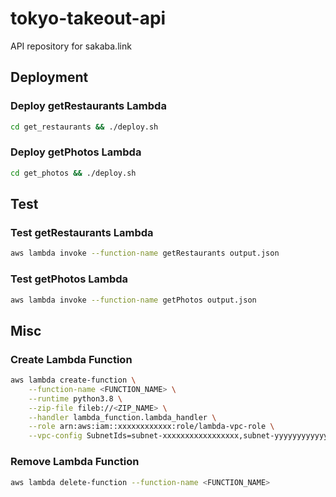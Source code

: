 # tokyo-takeout-api
API repository for sakaba.link

## Deployment
### Deploy getRestaurants Lambda
```bash
cd get_restaurants && ./deploy.sh
```
### Deploy getPhotos Lambda
```bash
cd get_photos && ./deploy.sh
```

## Test
### Test getRestaurants Lambda
```bash
aws lambda invoke --function-name getRestaurants output.json
```
### Test getPhotos Lambda
```bash
aws lambda invoke --function-name getPhotos output.json
```

## Misc
### Create Lambda Function
```bash
aws lambda create-function \
    --function-name <FUNCTION_NAME> \
    --runtime python3.8 \
    --zip-file fileb://<ZIP_NAME> \
    --handler lambda_function.lambda_handler \
    --role arn:aws:iam::xxxxxxxxxxxx:role/lambda-vpc-role \
    --vpc-config SubnetIds=subnet-xxxxxxxxxxxxxxxxx,subnet-yyyyyyyyyyyyyyyyy,SecurityGroupIds=sg-xxxxxxxxxxxxxxxxx
```
### Remove Lambda Function
```bash
aws lambda delete-function --function-name <FUNCTION_NAME>
```
